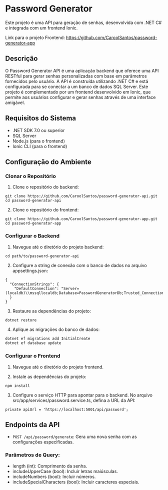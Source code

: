 # Password Generator 

Este projeto é uma API para geração de senhas, desenvolvida com .NET C# e integrada com um frontend Ionic.

Link para o projeto Frontend: https://github.com/CaroolSantos/password-generator-app

## Descrição

O Password Generator API é uma aplicação backend que oferece uma API RESTful para gerar senhas personalizadas com base em parâmetros fornecidos pelo usuário. A API é construída utilizando .NET C# e está configurada para se conectar a um banco de dados SQL Server. Este projeto é complementado por um frontend desenvolvido em Ionic, que permite aos usuários configurar e gerar senhas através de uma interface amigável.

## Requisitos do Sistema

- .NET SDK 7.0 ou superior
- SQL Server
- Node.js (para o frontend)
- Ionic CLI (para o frontend)

## Configuração do Ambiente
  ### Clonar o Repositório

  1) Clone o repositório do backend:
  ```
  git clone https://github.com/CaroolSantos/password-generator-api.git
  cd password-generator-api
  ```

  2) Clone o repositório do frontend:
  ```
  git clone https://github.com/CaroolSantos/password-generator-app.git
  cd password-generator-app
  ```
  
 ### Configurar o Backend

1) Navegue até o diretório do projeto backend:
  ```
  cd path/to/password-generator-api
```
2) Configure a string de conexão com o banco de dados no arquivo appsettings.json:
  ```
  {
    "ConnectionStrings": {
      "DefaultConnection": "Server=(localdb)\\mssqllocaldb;Database=PasswordGeneratorDb;Trusted_Connection=True;"
    }
  }
```
3) Restaure as dependências do projeto:
  ```
  dotnet restore
```
4) Aplique as migrações do banco de dados:
  ```bash
  dotnet ef migrations add InitialCreate
  dotnet ef database update
```


### Configurar o Frontend

1) Navegue até o diretório do projeto frontend.
  
2) Instale as dependências do projeto:
```
npm install
```

3) Configure o serviço HTTP para apontar para o backend. No arquivo src/app/services/password.service.ts, defina a URL da API:
```
private apiUrl = 'https://localhost:5001/api/password';
```

## Endpoints da API

+ `POST /api/password/generate`: Gera uma nova senha com as configurações especificadas.

### Parâmetros de Query:

+ length (int): Comprimento da senha.
+ includeUpperCase (bool): Incluir letras maiúsculas.
+ includeNumbers (bool): Incluir números.
+ includeSpecialCharacters (bool): Incluir caracteres especiais.
